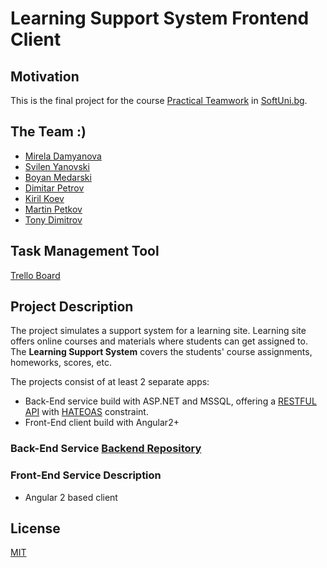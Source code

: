 # Learning Support System Frontend Client

## Motivation

This is the final project for the course [Practical Teamwork](https://softuni.bg/trainings/1799/practical-teamwork-sept-2017) in [SoftUni.bg](https://softuni.bg/about).

## The Team :)

* [Mirela Damyanova](https://github.com/mdamyanova)
* [Svilen Yanovski](https://github.com/SvilenYanovski)
* [Boyan Medarski](https://github.com)
* [Dimitar Petrov](https://github.com)
* [Kiril Koev](https://github.com)
* [Martin Petkov](https://github.com)
* [Tony Dimitrov](https://github.com)

## Task Management Tool

[Trello Board](https://trello.com/b/clfcvrzl/domashnik)

## Project Description

The project simulates a support system for a learning site. Learning site offers online courses and materials where students can get assigned to. The **Learning Support System** covers the students' course assignments, homeworks, scores, etc.

The projects consist of at least 2 separate apps:

* Back-End service build with ASP.NET and MSSQL, offering a [RESTFUL API](https://en.wikipedia.org/wiki/Representational_state_transfer) with [HATEOAS](https://en.wikipedia.org/wiki/HATEOAS) constraint.
* Front-End client build with Angular2+

### Back-End Service [Backend Repository](https://github.com/The-great-7/Backend)

### Front-End Service Description

* Angular 2 based client

## License 

[MIT](https://opensource.org/licenses/MIT)
